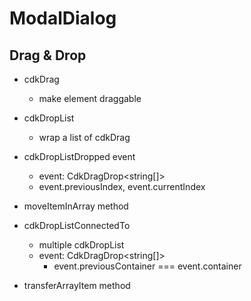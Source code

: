 # ModalDialog

## Drag & Drop

- cdkDrag

  - make element draggable

- cdkDropList

  - wrap a list of cdkDrag

- cdkDropListDropped event

  - event: CdkDragDrop<string[]>
  - event.previousIndex, event.currentIndex

- moveItemInArray method

- cdkDropListConnectedTo

  - multiple cdkDropList
  - event: CdkDragDrop<string[]>
    - event.previousContainer === event.container

- transferArrayItem method
